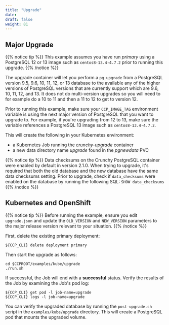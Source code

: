 ```yaml
---
title: "Upgrade"
date:
draft: false
weight: 81
---
```


## Major Upgrade

{{% notice tip %}}
This example assumes you have run *primary* using a PostgreSQL 12 or 13 image
such as `centos8-13.4-4.7.2` prior to running this upgrade.
{{% /notice %}}

The upgrade container will let you perform a `pg_upgrade` from a PostgreSQL version 9.5, 9.6, 10, 11, 12, or 13 database to the available any of the higher versions of PostgreSQL versions that are currently support which are 9.6, 10, 11, 12, and 13. It does not do multi-version upgrades so you will need to for example do a 10 to 11 and then a 11 to 12 to get to version 12.

Prior to running this example, make sure your `CCP_IMAGE_TAG`
environment variable is using the next major version of PostgreSQL that you
want to upgrade to. For example, if you're upgrading from 12 to 13, make
sure the variable references a PostgreSQL 13 image such as `centos8-13.4-4.7.2`.

This will create the following in your Kubernetes environment:

 * a Kubernetes Job running the *crunchy-upgrade* container
 * a new data directory name *upgrade* found in the *pgnewdata* PVC

{{% notice tip %}}
Data checksums on the Crunchy PostgreSQL container were enabled by default in version 2.1.0.
When trying to upgrade, it's required that both the old database and the new database
have the same data checksums setting.  Prior to upgrade, check if `data_checksums`
were enabled on the database by running the following SQL: `SHOW data_checksums`
{{% /notice %}}

## Kubernetes and OpenShift

{{% notice tip %}}
Before running the example, ensure you edit `upgrade.json` and update the `OLD_VERSION`
and `NEW_VERSION` parameters to the major release version relevant to your situation.
{{% /notice %}}

First, delete the existing primary deployment:
```
${CCP_CLI} delete deployment primary
```
Then start the upgrade as follows:

```
cd $CCPROOT/examples/kube/upgrade
./run.sh
```

If successful, the Job will end with a **successful** status. Verify
the results of the Job by examining the Job's pod log:
```
${CCP_CLI} get pod -l job-name=upgrade
${CCP_CLI} logs -l job-name=upgrade
```

You can verify the upgraded database by running the `post-upgrade.sh` script in the
`examples/kube/upgrade` directory.  This will create a PostgreSQL pod that mounts the
upgraded volume.
